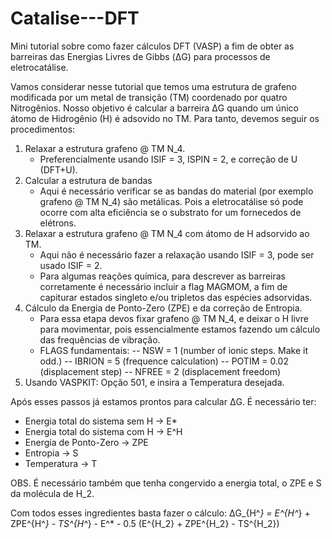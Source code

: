 # Catalise---DFT
Mini tutorial sobre como fazer cálculos DFT (VASP) a fim de obter as barreiras das Energias Livres de Gibbs (ΔG) para processos de eletrocatálise.


Vamos considerar nesse tutorial que temos uma estrutura de grafeno modificada por um metal de transição (TM) coordenado por quatro Nitrogênios.
Nosso objetivo é calcular a barreira ΔG quando um único átomo de Hidrogênio (H) é adsovido no TM. Para tanto, devemos seguir os procedimentos:

1. Relaxar a estrutura grafeno @ TM N_4.
   - Preferencialmente usando ISIF = 3, ISPIN = 2, e correção de U (DFT+U).
2. Calcular a estrutura de bandas
   - Aqui é necessário verificar se as bandas do material (por exemplo grafeno @ TM N_4) são metálicas. Pois a eletrocatálise só pode ocorre      com alta eficiência se o substrato for um fornecedos de elétrons.
3. Relaxar a estrutura grafeno @ TM N_4 com átomo de H adsorvido ao TM.
   - Aqui não é necessário fazer a relaxação usando ISIF = 3, pode ser usado ISIF = 2.
   - Para algumas reações química, para descrever as barreiras corretamente é necessário incluir a flag MAGMOM, a fim de capiturar estados        singleto e/ou tripletos das espécies adsorvidas.
4. Cálculo da Energia de Ponto-Zero (ZPE) e da correção de Entropia.
   - Para essa etapa devos fixar grafeno @ TM N_4, e deixar o H livre para movimentar, pois essencialmente estamos fazendo um cálculo das
     frequências de vibração.
   - FLAGS fundamentais:
       -- NSW    =  1            (number of ionic steps. Make it odd.)
       -- IBRION =  5            (frequence calculation)
       -- POTIM  =  0.02         (displacement step)
       -- NFREE  =  2            (displacement freedom)
5. Usando VASPKIT: Opção 501, e insira a Temperatura desejada.

Após esses passos já estamos prontos para calcular ΔG.
É necessário ter: 
- Energia total do sistema sem H -> E*
- Energia total do sistema com H -> E^H
- Energia de Ponto-Zero -> ZPE
- Entropia -> S
- Temperatura -> T

OBS. É necessário também que tenha congervido a energia total, o ZPE e S da molécula de H_2.

Com todos esses ingredientes basta fazer o cálculo:
             ΔG_{H^*} = E^{H^*} + ZPE^{H^*} - TS^{H^*} - E^* - 0.5 (E^{H_2} + ZPE^{H_2} - TS^{H_2})
 
